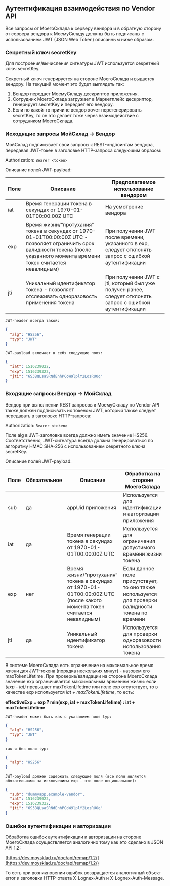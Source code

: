 ## Аутентификация взаимодействия по Vendor API

Все запросы от МоегоСклада к серверу вендора и в обратную сторону от сервера вендора к МоемуСкладу должны быть 
подписаны с использованием JWT (JSON Web Token) описанным ниже образом.

### Секретный ключ secretKey

Для построения/вычисления сигнатуры JWT используется секретный ключ secretKey.

Секретный ключ генерируется на стороне МоегоСклада и выдается вендору. На текущий момент это  будет выглядеть так:

1. Вендор передает МоемуСкладу дескриптор приложения.
2. Сотрудник МоегоСклада загружает в Маркетплейс дескриптор, генерирует secretKey и передает его вендору.
3. Если по какой-то причине вендор хочет перегенерировать secretKey, то он это делает тоже через взаимодействие с 
сотрудником МоегоСклада.

### Исходящие запросы МойСклад → Вендор

МойСклад подписывает свои запросы к REST-эндпоинтам вендора, передавая JWT-токен в заголовке HTTP-запроса следующим образом:

Authorization: `Bearer <token> `


Описание полей JWT-payload:

|Поле|Описание|Предполагаемое использование вендором|
|---|---|---|
|iat|Время генерации токена в секундах от 1970-01-01T00:00:00Z UTC|На усмотрение вендора|
|exp|Время жизни/“протухания“ токена в секундах от 1970-01-01T00:00:00Z UTC - позволяет ограничить срок валидности токена (после указанного момента времени токен считается невалидным)|При получении JWT после времени, указанного в exp, следует отклонять запрос с ошибкой аутентификации |
|jti|Уникальный идентификатор токена - позволяет отслеживать одноразовость применения токена|При получении JWT с jti, который был уже получен ранее, следует отклонять запрос с ошибкой аутентификации|

```text
JWT-header всегда такой:
```

```json
{
  "alg": "HS256",
  "typ": "JWT"
}
```

```text
JWT-payload включает в себя следующие поля:
```

```json
{
  "iat": 1516239022,
  "exp": 1516239322,
  "jti": "6S3BQLsaSRNdEnhPCoW9lplY2LozRUOq"
}
```

### Входящие запросы Вендор → МойСклад

Вендор при выполнении REST запросов к МоемуСкладу по Vendor API также должен подписывать их токеном JWT, который также 
следует передавать в заголовке HTTP-запроса:

Authorization: `Bearer <token>`

Поле alg в JWT-заголовке всегда должно иметь значение HS256. Соответственно, JWT-сигнатура всегда должна генерироваться 
по алгоритму HMAC SHA-256 с использованием секретного ключа secretKey.


Описание полей JWT-payload:

|Поле|Обязательное|Описание|Обработка на стороне МоегоСклада|
|---|-------|--------|--------------------------|
|sub|да|appUid приложения|Используется для идентификации и авторизации приложения|
|iat|да|Время генерации токена в секундах от 1970-01-01T00:00:00Z UTC|Используется для ограничения допустимого времени жизни токена| 
|exp|нет|Время жизни/“протухания“ токена в секундах от 1970-01-01T00:00:00Z UTC (после какого момента токен считается невалидным)|Если данное поле присутствует, то оно также используется для проверки валидности токена по времени|
|jti|да|Уникальный идентификатор токена|Используется для проверки одноразовости использования токена|

В системе МоегоСклада есть ограничение на максимальное время жизни для JWT-токена (порядка нескольких минут) - 
назовем его maxTokenLifetime. При проверке/валидации на стороне МоегоСклада значение exp ограничивается максимальным 
временем жизни: если _(exp - iat)_ превышает maxTokenLifetime или поле exp отсутствует, то в качестве exp 
используется _iat + maxTokenLifetime_, то есть:

**effectiveExp = exp ? min(exp, iat + maxTokenLifetime) : iat + maxTokenLifetime**

```text
JWT-header может быть как с указанием поля typ:
```

```json
{
  "alg": "HS256",
  "typ": "JWT"
}
```

```text
так и без поля typ:
```

```json
{
  "alg": "HS256"
}
```

```text
JWT-payload должен содержать следующие поля (все поля являются обязательными за исключением exp - это поле опциональное):
```


```json
{
  "sub": "dummyapp.example-vendor",
  "iat": 1516239022,
  "exp": 1516239322,
  "jti": "6S3BQLsaSRNdEnhPCoW9lplY2LozRUOq"
}
```

### Ошибки аутентификации и авторизации

Обработка ошибок аутентификации и авторизации на стороне МоегоСклада осуществляется аналогично тому 
как это сделано в JSON API 1.2:

[https://dev.moysklad.ru/doc/api/remap/1.2/](https://dev.moysklad.ru/doc/api/remap/1.2/)

То есть при возникновении ошибок возвращается аналогичный объект error и заголовки HTTP-ответа X-Lognex-Auth 
и X-Lognex-Auth-Message.


 

